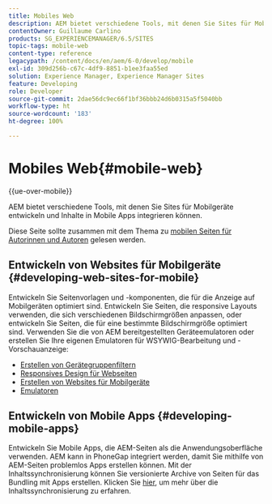 ```yaml
---
title: Mobiles Web
description: AEM bietet verschiedene Tools, mit denen Sie Sites für Mobilgeräte entwickeln und Inhalte in Mobile Apps integrieren können.
contentOwner: Guillaume Carlino
products: SG_EXPERIENCEMANAGER/6.5/SITES
topic-tags: mobile-web
content-type: reference
legacypath: /content/docs/en/aem/6-0/develop/mobile
exl-id: 309d256b-c67c-4df9-8851-b1ee3faa55ed
solution: Experience Manager, Experience Manager Sites
feature: Developing
role: Developer
source-git-commit: 2dae56dc9ec66f1bf36bbb24d6b0315a5f5040bb
workflow-type: ht
source-wordcount: '183'
ht-degree: 100%

---
```


# Mobiles Web{#mobile-web}

{{ue-over-mobile}}

AEM bietet verschiedene Tools, mit denen Sie Sites für Mobilgeräte entwickeln und Inhalte in Mobile Apps integrieren können.

Diese Seite sollte zusammen mit dem Thema zu [mobilen Seiten für Autorinnen und Autoren](/help/sites-authoring/mobile.md) gelesen werden.

## Entwickeln von Websites für Mobilgeräte {#developing-web-sites-for-mobile}

Entwickeln Sie Seitenvorlagen und -komponenten, die für die Anzeige auf Mobilgeräten optimiert sind. Entwickeln Sie Seiten, die responsive Layouts verwenden, die sich verschiedenen Bildschirmgrößen anpassen, oder entwickeln Sie Seiten, die für eine bestimmte Bildschirmgröße optimiert sind. Verwenden Sie die von AEM bereitgestellten Geräteemulatoren oder erstellen Sie Ihre eigenen Emulatoren für WSYWIG-Bearbeitung und -Vorschauanzeige:

* [Erstellen von Gerätegruppenfiltern](/help/sites-developing/groupfilters.md)
* [Responsives Design für Webseiten](/help/sites-developing/responsive.md)
* [Erstellen von Websites für Mobilgeräte](/help/sites-developing/mobile.md)
* [Emulatoren](/help/sites-developing/emulators.md)

## Entwickeln von Mobile Apps {#developing-mobile-apps}

Entwickeln Sie Mobile Apps, die AEM-Seiten als die Anwendungsoberfläche verwenden. AEM kann in PhoneGap integriert werden, damit Sie mithilfe von AEM-Seiten problemlos Apps erstellen können. Mit der Inhaltssynchronisierung können Sie versionierte Archive von Seiten für das Bundling mit Apps erstellen. Klicken Sie [hier](/help/mobile/phonegap-contentsync.md), um mehr über die Inhaltssynchronisierung zu erfahren.
